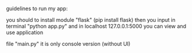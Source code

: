 guidelines to run my app:

you should to install module "flask" (pip install flask)
then you input in terminal "python app.py" and in localhost 127.0.0.1:5000 you can view and use application

file "main.py" it is only console version (without UI)
